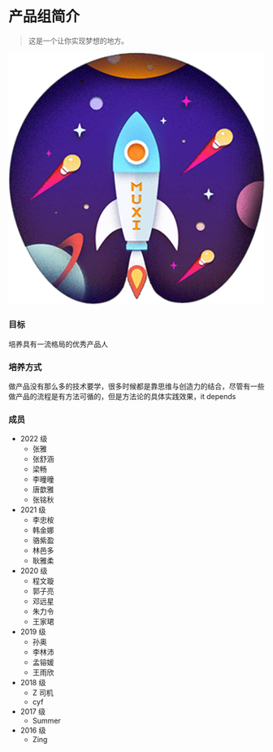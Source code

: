 # 产品组简介

> 这是一个让你实现梦想的地方。

![An image](./hero.png)

### 目标

培养具有一流格局的优秀产品人

### 培养方式

做产品没有那么多的技术要学，很多时候都是靠思维与创造力的结合，尽管有一些做产品的流程是有方法可循的，但是方法论的具体实践效果，it depends

### 成员

- 2022 级
  - 张雅
  - 张舒涵
  - 梁畅
  - 李曈曈
  - 唐歆雅
  - 张铭秋
- 2021 级
  - 李忠桉
  - 韩金娜
  - 骆紫盈
  - 林邑多
  - 耿雅柔
- 2020 级
  - 程文璇
  - 郭子亮
  - 邓远星
  - 朱力令
  - 王家珺
- 2019 级
  - 孙奥
  - 李林沛
  - 孟镕媛
  - 王雨欣
- 2018 级
  - Z 司机
  - cyf
- 2017 级
  - Summer
- 2016 级
  - Zing
